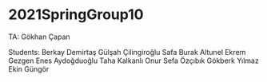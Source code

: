 # 2021SpringGroup10

TA: Gökhan Çapan

Students:
Berkay Demirtaş
Gülşah Çilingiroğlu
Safa Burak Altunel
Ekrem Gezgen
Enes Aydoğduoğlu
Taha Kalkanlı
Onur Sefa Özçıbık
Gökberk Yılmaz
Ekin Güngör
